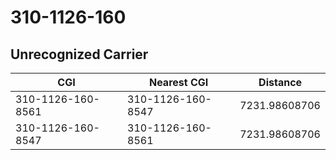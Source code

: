 # 310-1126-160
## Unrecognized Carrier


| CGI | Nearest CGI | Distance |
|-----|-------------|----------|
| 310-1126-160-8561 | 310-1126-160-8547 | 7231.98608706 |
| 310-1126-160-8547 | 310-1126-160-8561 | 7231.98608706 |
